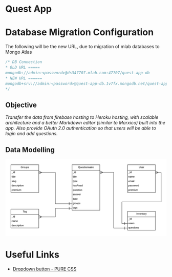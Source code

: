 # Quest App

# Database Migration Configuration

The following will be the new URL, due to migration of mlab databases to Mongo Atlas 

```javascript
/* DB Connection
* OLD URL =====
mongodb://admin:<password>@ds347707.mlab.com:47707/quest-app-db
* NEW URL ======
mongodb+srv://admin:<password>@quest-app-db.1v7fx.mongodb.net/quest-app-db?retryWrites=true&w=majority
*/
```


## Objective

_Transfer the data from firebase hosting to Heroku hosting, with scalable architecture and a better Markdown editor (similar to Marxico) built into the app. Also provide OAuth 2.0 authentication so that users will be able to login and add questions._

## Data Modelling

![Data Modelling](./data-modelling.png)

# Useful Links

- [Dropdown button - PURE CSS](https://codepen.io/anon/pen/EqxxBQ#anon-login)

